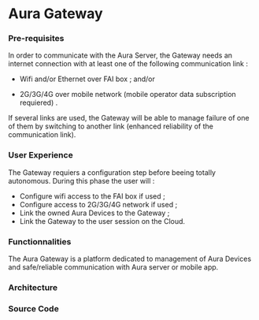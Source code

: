 # Aura Gateway

### Pre-requisites

In order to communicate with the Aura Server, the Gateway needs an internet connection with at least one of the following communication link :

* Wifi and/or Ethernet over FAI box ; and/or

* 2G/3G/4G over mobile network \(mobile operator data subscription requiered\) .

If several links are used, the Gateway will be able to manage failure of one of them by switching to another link \(enhanced reliability of the communication link\).

### User Experience

The Gateway requiers a configuration step before beeing totally autonomous. During this phase the user will : 

* Configure wifi access to the FAI box if used ;
* Configure access to 2G/3G/4G network if used ;
* Link the owned Aura Devices to the Gateway ;
* Link the Gateway to the user session on the Cloud. 

### Functionnalities

The Aura Gateway is a platform dedicated to management of Aura Devices and safe/reliable communication with Aura server or mobile app.

### Architecture

### Source Code



